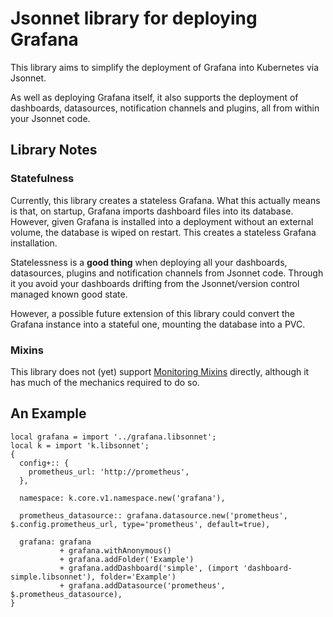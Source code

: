 # Jsonnet library for deploying Grafana

This library aims to simplify the deployment of Grafana into Kubernetes
via Jsonnet.

As well as deploying Grafana itself, it also supports the deployment of
dashboards, datasources, notification channels and plugins, all from
within your Jsonnet code.

## Library Notes
### Statefulness
Currently, this library creates a stateless Grafana. What this actually
means is that, on startup, Grafana imports dashboard files into its
database. However, given Grafana is installed into a deployment without
an external volume, the database is wiped on restart. This creates a
stateless Grafana installation.

Statelessness is a **good thing** when deploying all your dashboards,
datasources, plugins and notification channels from Jsonnet code.
Through it you avoid your dashboards drifting from the Jsonnet/version
control managed known good state.

However, a possible future extension of this library could convert the
Grafana instance into a stateful one, mounting the database into a PVC.

### Mixins
This library does not (yet) support [Monitoring Mixins](https://github.com/monitoring-mixins/docs) directly, although
it has much of the mechanics required to do so.

## An Example
```
local grafana = import '../grafana.libsonnet';
local k = import 'k.libsonnet';
{
  config+:: {
    prometheus_url: 'http://prometheus',
  },

  namespace: k.core.v1.namespace.new('grafana'),

  prometheus_datasource:: grafana.datasource.new('prometheus', $.config.prometheus_url, type='prometheus', default=true),

  grafana: grafana
           + grafana.withAnonymous()
           + grafana.addFolder('Example')
           + grafana.addDashboard('simple', (import 'dashboard-simple.libsonnet'), folder='Example')
           + grafana.addDatasource('prometheus', $.prometheus_datasource),
}
```
